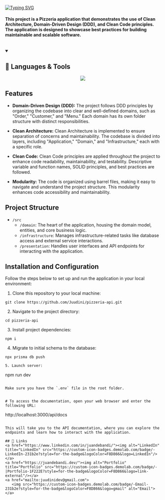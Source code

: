 [![Typing SVG](https://readme-typing-svg.demolab.com?font=Fira+Code&weight=800&size=52&duration=2500&pause=600&color=1AF7F5&center=true&vCenter=true&repeat=false&random=false&width=1800&lines=PIZZERIA+API++with+Clean+Architecture+DDD+and+Clean+Code)](https://git.io/typing-svg)

#### This project is a Pizzeria application that demonstrates the use of Clean Architecture, Domain-Driven Design (DDD), and Clean Code principles. The application is designed to showcase best practices for building maintainable and scalable software.
<br>

<details open> 
  <summary><h2>🧩 Languages & Tools</h2></summary>
    
<p align="center">
  <a href="https://skillicons.dev">
    <img src="https://skillicons.dev/icons?i=typescript,nodejs,express,mongodb,jest,postman&perline=9" />
  </a>
</p>
</details>

## Features

-   **Domain-Driven Design (DDD):** The project follows DDD principles by organizing the codebase into clear and well-defined domains, such as "Order," "Customer," and "Menu." Each domain has its own folder structure with distinct responsibilities.

-   **Clean Architecture:** Clean Architecture is implemented to ensure separation of concerns and maintainability. The codebase is divided into layers, including "Application," "Domain," and "Infrastructure," each with a specific role.

-   **Clean Code:** Clean Code principles are applied throughout the project to enhance code readability, maintainability, and testability. Descriptive variable and function names, SOLID principles, and best practices are followed.

-   **Modularity:** The code is organized using barrel files, making it easy to navigate and understand the project structure. This modularity enhances code accessibility and maintainability.

## Project Structure

-   `/src`
    -   `/domain`: The heart of the application, housing the domain model, entities, and core business logic.
    -   `/infrastructure`: Manages infrastructure-related tasks like database access and external service interactions.
    -   `/presentation`: Handles user interfaces and API endpoints for interacting with the application.

## Installation and Configuration

Follow the steps below to set up and run the application in your local environment:

1. Clone this repository to your local machine:

```
git clone https://github.com/Juudini/pizzeria-api.git
```

2. Navigate to the project directory:

```
cd pizzeria-api
```

3. Install project dependencies:

```
npm i
```

4. Migrate to initial schema to the database:

```
npx prisma db push

5. Launch server:

```
npm run dev
```

Make sure you have the `.env` file in the root folder.


# To access the documentation, open your web browser and enter the following URL:

```
http://localhost:3000/api/docs
```

This will take you to the API documentation, where you can explore the endpoints and learn how to interact with the application.

## 🔗 Links
<a href="https://www.linkedin.com/in/juandebandi/"><img alt="LinkedIn" title="LinkedIn" src="https://custom-icon-badges.demolab.com/badge/-LinkedIn-231b2e?style=for-the-badge&logoColor=F8D866&logo=LinkedIn"/></a>
<a href="https://juandebandi.dev/"><img alt="Portfolio" title="Portfolio" src="https://custom-icon-badges.demolab.com/badge/-|Portfolio-1F222E?style=for-the-badge&logoColor=F8D866&logo=link-external"/></a>
<a href="mailto:juudinidev@gmail.com">
   <img src="https://custom-icon-badges.demolab.com/badge/-Email-231b2e?style=for-the-badge&logoColor=F8D866&logo=gmail" alt="Email">
</a>
